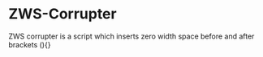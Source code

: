 # ZWS-Corrupter
ZWS corrupter is a script which inserts zero width space before and after brackets (){}
